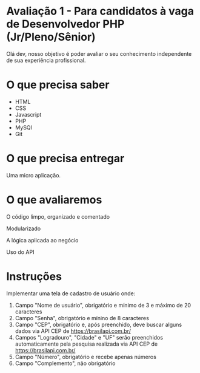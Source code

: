# Avaliação 1 - Para candidatos à vaga de Desenvolvedor PHP (Jr/Pleno/Sênior)
Olá dev, nosso objetivo é poder avaliar o seu conhecimento independente de sua experiência profissional. 

# O que precisa saber
* HTML
* CSS
* Javascript 
* PHP
* MySQl
* Git

# O que precisa entregar
Uma micro aplicação.

# O que avaliaremos

O código limpo, organizado e comentado

Modularizado

A lógica aplicada ao negócio

Uso do API

# Instruções
Implementar uma tela de cadastro de usuário onde:
1. Campo "Nome de usuário", obrigatório e mínimo de 3 e máximo de 20 caracteres
2. Campo "Senha", obrigatório e mínino de 8 caracteres
3. Campo "CEP", obrigatório e, após preenchido, deve buscar alguns dados via API CEP de https://brasilapi.com.br/
4. Campos "Logradouro", "Cidade" e "UF" serão preenchidos automaticamente pela pesquisa realizada via API CEP de https://brasilapi.com.br/
5. Campo "Número", obrigatório e recebe apenas números
6. Campo "Complemento", não obrigatório

